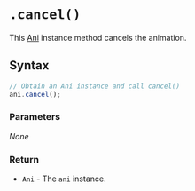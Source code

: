 # `.cancel()`
This [Ani](..) instance method cancels the animation.

## Syntax

```js
// Obtain an Ani instance and call cancel()
ani.cancel();
```

### Parameters
*None*

### Return
+ `Ani` - The `ani` instance.